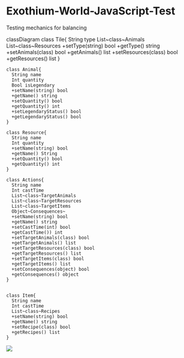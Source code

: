 # Exothium-World-JavaScript-Test
Testing mechanics for balancing 

classDiagram
    class Tile{
      String type
      List~class~Animals
      List~class~Resources
      +setType(string) bool
      +getType() string
      +setAnimals(class) bool
      +getAnimals() list
      +setResources(class) bool
      +getResources() list
    }


    class Animal{
      String name
      Int quantity
      Bool isLegendary
      +setName(string) bool
      +getName() string
      +setQuantity() bool
      +getQuantity() int
      +setLegendaryStatus() bool
      +getLegendaryStatus() bool
    }

    class Resource{
      String name
      Int quantity
      +setName(string) bool
      +getName() String
      +setQuantity() bool
      +getQuantity() int
    }

    class Actions{
      String name
      Int castTime
      List~class~TargetAnimals
      List~class~TargetResources
      List~class~TargetItems
      Object~Consequences~
      +setName(string) bool
      +getName() string
      +setCastTime(int) bool
      +getCastTime()) int
      +setTargetAnimals(class) bool
      +getTargetAnimals() list
      +setTargetResources(class) bool
      +getTargetResources() list
      +setTargetItems(class) bool
      +getTargetItems() list
      +setConsequences(object) bool
      +getConsequences() object
    }
  

    class Item{
      String name
      Int castTime
      List~class~Recipes
      +setName(string) bool
      +getName() string
      +setRecipe(class) bool
      +getRecipes() list
    }

    
  
            

    
  
[![](https://mermaid.ink/img/pako:eNqlVctugzAQ_BXLJ1DzBbmlaQ-RolYNHLk4sKVuwU7wckARfHsd84iJIX0ELsgzs49hbZ9oLBOgSxpnTKknztKC5ZEg-jErJOQZnNoFQgIsuEgJVgfol7ZcYWOozUrwnGVqAtmBkmURw4A9KMBQR_GUieiTvZTZAKYd6JMWtlVdEs8EdnU97JNMp7eFQw1z0gvBFteROL8XQ9oM15YIlg-WbASSY8kEcqz6tUedjHC1hRREworKruxFa2eNMOCUEW9dBs_VWBAXIxOG_AEyLNWE9hajHjvRG_ZXL37bc3Bvz1f1rmLkUqifyo2ZwpDnUxMesuIyY7O4M-0OY4OQD-jr_hNibNa6NDiWILSwuX881l0XnnbDlQ2o74zIqMe5vTImuZvtyojbYaY3nh3I-HU7SEtxA9i2etJYPWGHTfJJSxtmiJDxHJ1T3TFEO4j5YXwU_u8Xt4HmjzOTxj3Mzh9tU8R66ILmUOSMJ_oyMN1FFD9Ad0CX-lOfCF8RjUSteeUhYQjPCUdZ0OW7ngBYUFaiDCoR0yUWJfSk7kLpWPU3auIR3g)](https://mermaid.live/edit#pako:eNqlVctugzAQ_BXLJ1DzBbmlaQ-RolYNHLk4sKVuwU7wckARfHsd84iJIX0ELsgzs49hbZ9oLBOgSxpnTKknztKC5ZEg-jErJOQZnNoFQgIsuEgJVgfol7ZcYWOozUrwnGVqAtmBkmURw4A9KMBQR_GUieiTvZTZAKYd6JMWtlVdEs8EdnU97JNMp7eFQw1z0gvBFteROL8XQ9oM15YIlg-WbASSY8kEcqz6tUedjHC1hRREworKruxFa2eNMOCUEW9dBs_VWBAXIxOG_AEyLNWE9hajHjvRG_ZXL37bc3Bvz1f1rmLkUqifyo2ZwpDnUxMesuIyY7O4M-0OY4OQD-jr_hNibNa6NDiWILSwuX881l0XnnbDlQ2o74zIqMe5vTImuZvtyojbYaY3nh3I-HU7SEtxA9i2etJYPWGHTfJJSxtmiJDxHJ1T3TFEO4j5YXwU_u8Xt4HmjzOTxj3Mzh9tU8R66ILmUOSMJ_oyMN1FFD9Ad0CX-lOfCF8RjUSteeUhYQjPCUdZ0OW7ngBYUFaiDCoR0yUWJfSk7kLpWPU3auIR3g)
